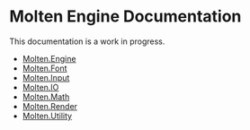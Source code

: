 ﻿# Molten Engine Documentation

This documentation is a work in progress.

 * [Molten.Engine](Molten.Engine.md)
 * [Molten.Font](Molten.Font.md)
 * [Molten.Input](Molten.Input.md)
 * [Molten.IO](Molten.IO.md)
 * [Molten.Math](Molten.Math.md)
 * [Molten.Render](Molten.Render.md)
 * [Molten.Utility](Molten.Utility.md)
   
